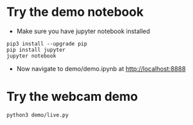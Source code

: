 # Try the demo notebook

- Make sure you have jupyter notebook installed
```
pip3 install --upgrade pip
pip install jupyter
jupyter notebook
```
- Now navigate to demo/demo.ipynb at [http://localhost:8888](http://localhost:8888)

# Try the webcam demo

```
python3 demo/live.py
```
